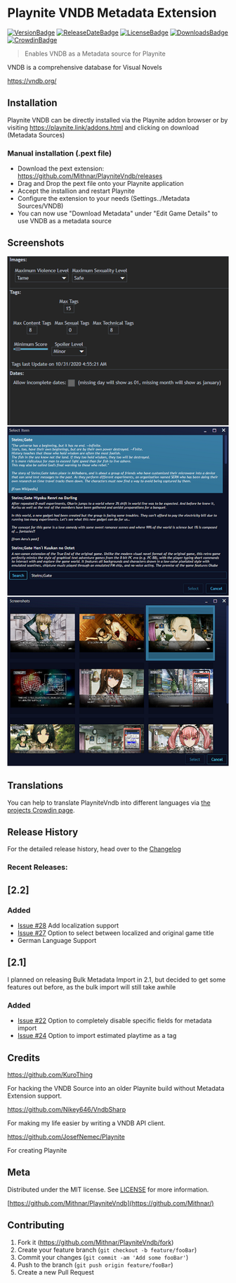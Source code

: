 # Playnite VNDB Metadata Extension
[![VersionBadge](https://img.shields.io/github/v/release/Mithnar/PlayniteVndb)](https://github.com/Mithnar/PlayniteVndb/releases/tag/2.2.2)
[![ReleaseDateBadge](https://img.shields.io/github/release-date/Mithnar/PlayniteVndb)](https://github.com/Mithnar/PlayniteVndb/releases/tag/2.2.2)
[![LicenseBadge](https://img.shields.io/github/license/Mithnar/PlayniteVndb)](https://github.com/Mithnar/PlayniteVndb/blob/master/LICENSE)
[![DownloadsBadge](https://img.shields.io/github/downloads/Mithnar/PlayniteVndb/total)](https://github.com/Mithnar/PlayniteVndb/releases)
[![CrowdinBadge](https://badges.crowdin.net/playnite-vndb-metadata/localized.svg)](https://crowdin.com/project/playnite-vndb-metadata)
> Enables VNDB as a Metadata source for Playnite

VNDB is a comprehensive database for Visual Novels

https://vndb.org/

## Installation
Playnite VNDB can be directly installed via the Playnite addon browser or by visiting https://playnite.link/addons.html and clicking on download (Metadata Sources)

### Manual installation (.pext file)
- Download the pext extension: https://github.com/Mithnar/PlayniteVndb/releases
- Drag and Drop the pext file onto your Playnite application
- Accept the installion and restart Playnite
- Configure the extension to your needs (Settings../Metadata Sources/VNDB)
- You can now use "Download Metadata" under "Edit Game Details" to use VNDB as a metadata source

## Screenshots
![Settings](https://raw.githubusercontent.com/Mithnar/PlayniteVndb/readme/images/vndb_settings.png "Settings")
![Game Selection](https://raw.githubusercontent.com/Mithnar/PlayniteVndb/readme/images/vndb_selection.png "game selection")
![Background Selection](https://raw.githubusercontent.com/Mithnar/PlayniteVndb/readme/images/vndb_images.png "background selection")

## Translations
You can help to translate PlayniteVndb into different languages via [the projects Crowdin page](https://crowdin.com/project/playnite-vndb-metadata).

## Release History
For the detailed release history, head over to the [Changelog](https://github.com/Mithnar/PlayniteVndb/blob/master/CHANGELOG.md)


### Recent Releases:
## [2.2]
### Added
- [Issue #28](https://github.com/Mithnar/PlayniteVndb/issues/28) Add localization support
- [Issue #27](https://github.com/Mithnar/PlayniteVndb/issues/27) Option to select between localized and original game title
- German Language Support
## [2.1]
I planned on releasing Bulk Metadata Import in 2.1, but decided to get some features out before, as the bulk import will still take awhile
### Added
- [Issue #22](https://github.com/Mithnar/PlayniteVndb/issues/22) Option to completely disable specific fields for metadata import
- [Issue #24](https://github.com/Mithnar/PlayniteVndb/issues/24) Option to import estimated playtime as a tag

## Credits
https://github.com/KuroThing

For hacking the VNDB Source into an older Playnite build without Metadata Extension support.

https://github.com/Nikey646/VndbSharp

For making my life easier by writing a VNDB API client.

https://github.com/JosefNemec/Playnite

For creating Playnite

## Meta
Distributed under the MIT license. See [LICENSE](https://github.com/Mithnar/PlayniteVndb/blob/master/LICENSE) for more information.

[https://github.com/Mithnar/PlayniteVndb](https://github.com/Mithnar/)

## Contributing

1. Fork it (<https://github.com/Mithnar/PlayniteVndb/fork>)
2. Create your feature branch (`git checkout -b feature/fooBar`)
3. Commit your changes (`git commit -am 'Add some fooBar'`)
4. Push to the branch (`git push origin feature/fooBar`)
5. Create a new Pull Request
